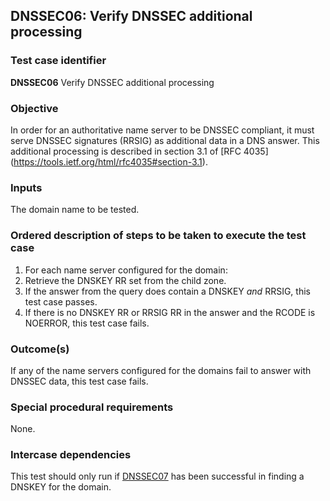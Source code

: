## DNSSEC06: Verify DNSSEC additional processing

### Test case identifier
**DNSSEC06** Verify DNSSEC additional processing

### Objective

In order for an authoritative name server to be DNSSEC compliant,
it must serve DNSSEC signatures (RRSIG) as additional data in a DNS answer.
This additional processing is described in section 3.1 of [RFC 4035]
(https://tools.ietf.org/html/rfc4035#section-3.1).

### Inputs

The domain name to be tested.

### Ordered description of steps to be taken to execute the test case

1. For each name server configured for the domain:
2. Retrieve the DNSKEY RR set from the child zone.
3. If the answer from the query does contain a DNSKEY _and_ RRSIG, this
   test case passes.
4. If there is no DNSKEY RR or RRSIG RR in the answer and the RCODE is
   NOERROR, this test case fails.

### Outcome(s)

If any of the name servers configured for the domains fail to answer with
DNSSEC data, this test case fails.

### Special procedural requirements

None.

### Intercase dependencies

This test should only run if [DNSSEC07](dnssec07.md) has been successful
in finding a DNSKEY for the domain.
